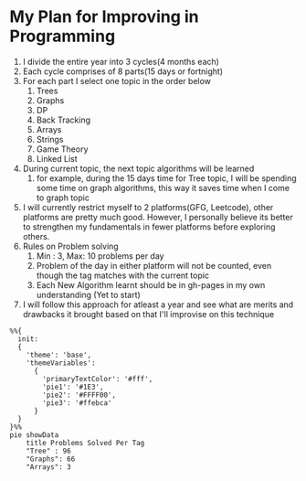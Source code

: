 # My Plan for Improving in Programming

1. I divide the entire year into 3 cycles(4 months each)
2. Each cycle comprises of 8 parts(15 days or fortnight)
3. For each part I select one topic in the order below
   1. Trees
   2. Graphs
   3. DP
   4. Back Tracking
   5. Arrays
   6. Strings
   7. Game Theory
   8. Linked List
4. During current topic, the next topic algorithms will be learned
   1. for example, during the 15 days time for Tree topic, I will be spending some time on graph algorithms, this way it saves time when I come to graph topic
5. I will currently restrict myself to 2 platforms(GFG, Leetcode), other platforms are pretty much good. However, I personally believe its better to strengthen my fundamentals in fewer platforms before exploring others.
6. Rules on Problem solving
   1. Min : 3, Max: 10 problems per day
   2. Problem of the day in either platform will not be counted, even though the tag matches with the current topic
   3. Each New Algorithm learnt should be in gh-pages in my own understanding (Yet to start)
7. I will follow this approach for atleast a year and see what are merits and drawbacks it brought based on that I'll improvise on this technique

```mermaid
%%{
  init:
  {
    'theme': 'base',
    'themeVariables':
      {
        'primaryTextColor': '#fff',
        'pie1': '#1E3',
        'pie2': '#FFFF00',
        'pie3': '#ffebca'
      }
  }
}%%
pie showData
    title Problems Solved Per Tag
    "Tree" : 96
    "Graphs": 66
    "Arrays": 3
```
